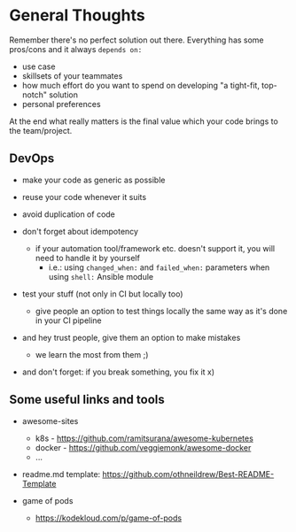 # General Thoughts

Remember there's no perfect solution out there. Everything has some pros/cons and it always `depends on:`

- use case
- skillsets of your teammates
- how much effort do you want to spend on developing "a tight-fit, top-notch" solution
- personal preferences

At the end what really matters is the final value which your code brings to the team/project.

## DevOps

- make your code as generic as possible
- reuse your code whenever it suits
- avoid duplication of code
- don't forget about idempotency
  - if your automation tool/framework etc. doesn't support it, you will need to handle it by yourself
    - i.e.: using `changed_when:` and `failed_when:` parameters when using `shell:` Ansible module

- test your stuff (not only in CI but locally too)
  - give people an option to test things locally the same way as it's done in your CI pipeline

- and hey trust people, give them an option to make mistakes
  - we learn the most from them ;)
- and don't forget: if you break something, you fix it x)

## Some useful links and tools

- awesome-sites
  - k8s - <https://github.com/ramitsurana/awesome-kubernetes>
  - docker - <https://github.com/veggiemonk/awesome-docker>
  - ...
- readme.md template: <https://github.com/othneildrew/Best-README-Template>

- game of pods
  - <https://kodekloud.com/p/game-of-pods>
